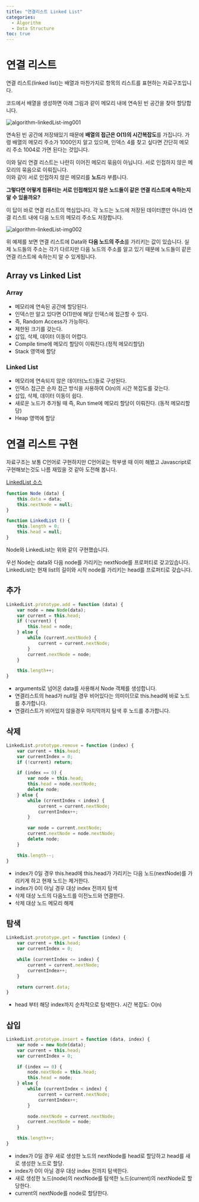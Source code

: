 ```yaml
---
title: "연결리스트 Linked List"
categories: 
  - Algorithm
  - Data Structure
toc: true
---
```




# 연결 리스트

연결 리스트(linked list)는 배열과 마찬가지로 항목의 리스트를 표현하는 자료구조입니다.  

코드에서 배열을 생성하면 아래 그림과 같이 메모리 내에 연속된 빈 공간을 찾아 할당합니다.

![algorithm-linkedList-img001]({{site.url}}/assets/images/algorithm-linkedList-img001.png)

연속된 빈 공간에 저장돼있기 때문에 **배열의 접근은 O(1)의 시간복잡도**를 가집니다.
가령 배열의 메모리 주소가 1000인지 알고 있으며, 인덱스 4를 찾고 싶다면 간단히 메모리 주소 1004로 가면 된다는 것입니다.

이와 달리 연결 리스트는 나란히 이어진 메모리 묶음이 아닙니다. 서로 인접하지 않은 메모리의 묶음으로 이뤄집니다.  
이와 같이 서로 인접하지 않은 메모리를 **노드**라 부릅니다.

**그렇다면 어떻게 컴퓨터는 서로 인접해있지 않은 노드들이 같은 연결 리스트에 속하는지 알 수 있을까요?**

이 답이 바로 연결 리스트의 핵심입니다. 각 노드는 노드에 저장된 데이터뿐만 아니라 연결 리스트 내에 다음 노드의 메모리 주소도 저장합니다.

![algorithm-linkedList-img002]({{site.url}}/assets/images/algorithm-linkedList-img002.png)

위 예제를 보면 연결 리스트에 Data와 **다음 노드의 주소**를 가리키는 값이 있습니다. 실제 노드들의 주소는 각기 다르지만 다음 노드의 주소를 알고 있기 때문에 노드들이 같은 연결 리스트에 속하는지 알 수 있게됩니다.

## Array vs Linked List

### Array

- 메모리에 연속된 공간에 할당된다.
- 인덱스만 알고 있다면 O(1)만에 해당 인덱스에 접근할 수 있다.
- 즉, Random Access가 가능하다.
- 제한된 크기를 갖는다.
- 삽입, 삭제, 데이터 이동이 어렵다.
- Compile time에 메모리 할당이 이뤄진다.(정적 메모리할당)
- Stack 영역에 할당

### Linked List

- 메모리에 연속되지 않은 데이터(노드)들로 구성된다.
- 인덱스 접근은 순차 접근 방식을 사용하여 O(n)의 시간 복잡도를 갖는다.
- 삽입, 삭제, 데이터 이동이 쉽다.
- 새로운 노드가 추가될 때 즉, Run time에 메모리 할당이 이뤄진다. (동적 메모리할당)
- Heap 영역에 할당

# 연결 리스트 구현

자료구조는 보통 C언어로 구현하지만 C언어로는 학부생 때 이미 해봤고 Javascript로 구현해보는것도 나름 재밌을 것 같아 도전해 봅니다.

[LinkedList 소스](https://github.com/ironring9/data_structure_by_js/blob/master/LinkedList.js)

```js
function Node (data) {
    this.data = data;
    this.nextNode = null;
}

function LinkedList () {
    this.length = 0;
    this.head = null;
}
```

Node와 LinkedList는 위와 같이 구현했습니다.

우선 Node는 data와 다음 node를 가리키는 nextNode를 프로퍼티로 갖고있습니다.  
LinkedList는 현재 list의 길이와 시작 node를 가리키는 head를 프로퍼티로 갖습니다.

## 추가
```js
LinkedList.prototype.add = function (data) {
    var node = new Node(data);
    var current = this.head;
    if (!current) {
        this.head = node;
    } else {
        while (current.nextNode) {
            current = current.nextNode;
        }
        current.nextNode = node;
    }

    this.length++;
}
```

- arguments로 넘어온 data를 사용해서 Node 객체를 생성합니다.
- 연결리스트의 head가 null일 경우 비어있다는 의미이므로 this.head에 바로 노드를 추가합니다.
- 연결리스트가 비어있지 않을경우 마지막까지 탐색 후 노드를 추가합니다.

## 삭제
```js
LinkedList.prototype.remove = function (index) {
    var current = this.head;
    var currentIndex = 0;
    if (!current) return;

    if (index == 0) {
        var node = this.head;
        this.head = node.nextNode;
        delete node;
    } else {
        while (crrentIndex < index) {
            current = current.nextNode;
            currentIndex++;
        }

        var node = current.nextNode;
        current.nextNode = node.nextNode;
        delete node;
    }

    this.length--;
}
```

- index가 0일 경우 this.head에 this.head가 가리키는 다음 노드(nextNode)를 가리키게 하고 현재 노드는 제거한다.
- index가 0이 아닐 경우 대상 index 전까지 탐색
- 삭제 대상 노드의 다음노드를 이전노드와 연결한다.
- 삭제 대상 노드 메모리 해제

## 탐색
```js
LinkedList.prototype.get = function (index) {
    var current = this.head;
    var currentIndex = 0;

    while (currentIndex <= index) {
        current = current.nextNode;
        currentIndex++;
    }

    return current.data;
}
```

- head 부터 해당 index까지 순차적으로 탐색한다. 시간 복잡도: O(n) 

## 삽입
```js
LinkedList.prototype.insert = function (data, index) {
    var node = new Node(data);
    var current = this.head;
    var currentIndex = 0;

    if (index == 0) {
        node.nextNode = this.head;
        this.head = node;
    } else {
        while (currentIndex < index) {
            current = current.nextNode;
            currentIndex++;
        }

        node.nextNode = current.nextNode;
        current.nextNode = node;
    }

    this.length++;
}
```

- index가 0일 경우 새로 생성한 노드의 nextNode를 head로 할당하고 head를 새로 생성한 노드로 할당.
- index가 0이 아닐 경우 대상 index 전까지 탐색한다.
- 새로 생성한 노드(node)의 nextNode를 탐색한 노드(current)의 nextNode로 할당한다.
- current의 nextNode를 node로 할당한다.